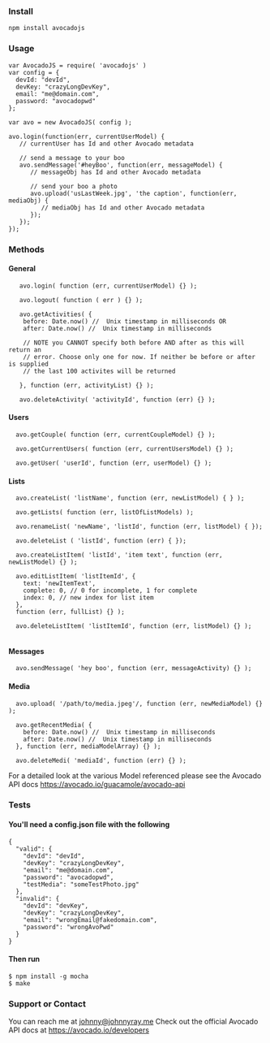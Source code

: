 ### Install
```
npm install avocadojs
```
### Usage
```
var AvocadoJS = require( 'avocadojs' )
var config = {
  devId: "devId",
  devKey: "crazyLongDevKey",
  email: "me@domain.com",
  password: "avocadopwd"
};

var avo = new AvocadoJS( config );

avo.login(function(err, currentUserModel) {
   // currentUser has Id and other Avocado metadata
   
   // send a message to your boo
   avo.sendMessage('#heyBoo', function(err, messageModel) {
      // messageObj has Id and other Avocado metadata

      // send your boo a photo
      avo.upload('usLastWeek.jpg', 'the caption', function(err, mediaObj) {
         // mediaObj has Id and other Avocado metadata
      });
   });
});
```
### Methods
#### General
```
   avo.login( function (err, currentUserModel) {} );
   
   avo.logout( function ( err ) {} );
   
   avo.getActivities( {
    before: Date.now() //  Unix timestamp in milliseconds OR
    after: Date.now() //  Unix timestamp in milliseconds
    
    // NOTE you CANNOT specify both before AND after as this will return an
    // error. Choose only one for now. If neither be before or after is supplied
    // the last 100 activites will be returned
    
   }, function (err, activityList) {} );
   
   avo.deleteActivity( 'activityId', function (err) {} );
```

#### Users
```
  avo.getCouple( function (err, currentCoupleModel) {} );
  
  avo.getCurrentUsers( function (err, currentUsersModel) {} );
  
  avo.getUser( 'userId', function (err, userModel) {} );
```

#### Lists
```
  avo.createList( 'listName', function (err, newListModel) { } );
  
  avo.getLists( function (err, listOfListModels) );
  
  avo.renameList( 'newName', 'listId', function (err, listModel) { });
  
  avo.deleteList ( 'listId', function (err) { });
  
  avo.createListItem( 'listId', 'item text', function (err, newListModel) {} );
  
  avo.editListItem( 'listItemId', {
    text: 'newItemText',
    complete: 0, // 0 for incomplete, 1 for complete
    index: 0, // new index for list item
  },
  function (err, fullList) {} );
  
  avo.deleteListItem( 'listItemId', function (err, listModel) {} );
 
```

#### Messages
```
  avo.sendMessage( 'hey boo', function (err, messageActivity) {} );
```

#### Media
```
  avo.upload( '/path/to/media.jpeg'/, function (err, newMediaModel) {} );
  
  avo.getRecentMedia( {
    before: Date.now() //  Unix timestamp in milliseconds
    after: Date.now() //  Unix timestamp in milliseconds
  }, function (err, mediaModelArray) {} );
  
  avo.deleteMedi( 'mediaId', function (err) {} );
```

For a detailed look at the various Model referenced please see the Avocado API docs https://avocado.io/guacamole/avocado-api


### Tests
#### You'll need a config.json file with the following
```
{
  "valid": {
    "devId": "devId",
    "devKey": "crazyLongDevKey",
    "email": "me@domain.com",
    "password": "avocadopwd",
    "testMedia": "someTestPhoto.jpg"
  },
  "invalid": {
    "devId": "devKey",
    "devKey": "crazyLongDevKey",
    "email": "wrongEmail@fakedomain.com",
    "password": "wrongAvoPwd"
  }
}
```
#### Then run
```
$ npm install -g mocha
$ make
```

### Support or Contact
You can reach me at johnny@johnnyray.me
Check out the official Avocado API docs at https://avocado.io/developers